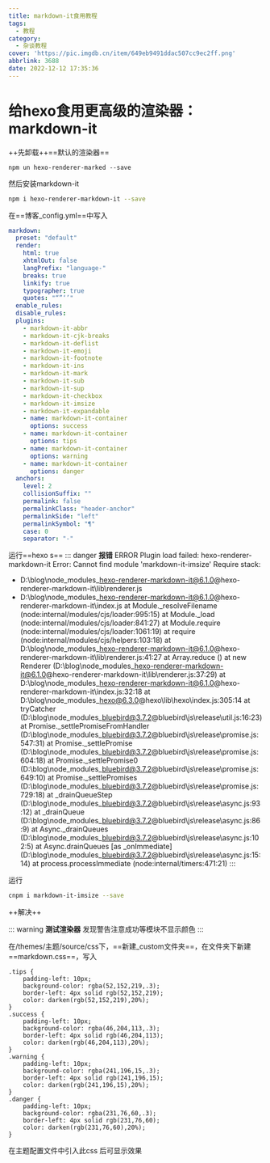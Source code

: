 ```yaml
---
title: markdown-it食用教程
tags:
  - 教程
category:
  - 杂谈教程
cover: 'https://pic.imgdb.cn/item/649eb9491ddac507cc9ec2ff.png'
abbrlink: 3688
date: 2022-12-12 17:35:36
---
```

# 给hexo食用更高级的渲染器：markdown-it
++先卸载++==默认的渲染器==
<!-- more -->

```
npm un hexo-renderer-marked --save
```
然后安装markdown-it
<!-- more -->
```bash
npm i hexo-renderer-markdown-it --save
```

在==博客_config.yml==中写入

```Yaml
markdown:
  preset: "default"
  render:
    html: true
    xhtmlOut: false
    langPrefix: "language-"
    breaks: true
    linkify: true
    typographer: true
    quotes: "“”‘’"
  enable_rules:
  disable_rules:
  plugins:
    - markdown-it-abbr
    - markdown-it-cjk-breaks
    - markdown-it-deflist
    - markdown-it-emoji
    - markdown-it-footnote
    - markdown-it-ins
    - markdown-it-mark
    - markdown-it-sub
    - markdown-it-sup
    - markdown-it-checkbox
    - markdown-it-imsize
    - markdown-it-expandable
    - name: markdown-it-container
      options: success
    - name: markdown-it-container
      options: tips
    - name: markdown-it-container
      options: warning
    - name: markdown-it-container
      options: danger
  anchors:
    level: 2
    collisionSuffix: ""
    permalink: false
    permalinkClass: "header-anchor"
    permalinkSide: "left"
    permalinkSymbol: "¶"
    case: 0
    separator: "-"
```

运行==hexo s==
::: danger
**报错**
ERROR Plugin load failed: hexo-renderer-markdown-it
Error: Cannot find module 'markdown-it-imsize'
Require stack:
- D:\blog\node_modules\_hexo-renderer-markdown-it@6.1.0@hexo-renderer-markdown-it\lib\renderer.js
- D:\blog\node_modules\_hexo-renderer-markdown-it@6.1.0@hexo-renderer-markdown-it\index.js
    at Module._resolveFilename (node:internal/modules/cjs/loader:995:15)
    at Module._load (node:internal/modules/cjs/loader:841:27)
    at Module.require (node:internal/modules/cjs/loader:1061:19)
    at require (node:internal/modules/cjs/helpers:103:18)
    at D:\blog\node_modules\_hexo-renderer-markdown-it@6.1.0@hexo-renderer-markdown-it\lib\renderer.js:41:27
    at Array.reduce (<anonymous>)
    at new Renderer (D:\blog\node_modules\_hexo-renderer-markdown-it@6.1.0@hexo-renderer-markdown-it\lib\renderer.js:37:29)
    at D:\blog\node_modules\_hexo-renderer-markdown-it@6.1.0@hexo-renderer-markdown-it\index.js:32:18
    at D:\blog\node_modules\_hexo@6.3.0@hexo\lib\hexo\index.js:305:14
    at tryCatcher (D:\blog\node_modules\_bluebird@3.7.2@bluebird\js\release\util.js:16:23)
    at Promise._settlePromiseFromHandler (D:\blog\node_modules\_bluebird@3.7.2@bluebird\js\release\promise.js:547:31)
    at Promise._settlePromise (D:\blog\node_modules\_bluebird@3.7.2@bluebird\js\release\promise.js:604:18)
    at Promise._settlePromise0 (D:\blog\node_modules\_bluebird@3.7.2@bluebird\js\release\promise.js:649:10)
    at Promise._settlePromises (D:\blog\node_modules\_bluebird@3.7.2@bluebird\js\release\promise.js:729:18)
    at _drainQueueStep (D:\blog\node_modules\_bluebird@3.7.2@bluebird\js\release\async.js:93:12)
    at _drainQueue (D:\blog\node_modules\_bluebird@3.7.2@bluebird\js\release\async.js:86:9)
    at Async._drainQueues (D:\blog\node_modules\_bluebird@3.7.2@bluebird\js\release\async.js:102:5)
    at Async.drainQueues [as _onImmediate] (D:\blog\node_modules\_bluebird@3.7.2@bluebird\js\release\async.js:15:14)
    at process.processImmediate (node:internal/timers:471:21)
:::

运行
```bash
cnpm i markdown-it-imsize --save
```
++解决++

::: warning
**测试渲染器**
发现警告注意成功等模块不显示颜色
:::

在/themes/主题/source/css下，==新建_custom文件夹==，在文件夹下新建==markdown.css==，写入
```
.tips {
    padding-left: 10px;
    background-color: rgba(52,152,219,.3);
    border-left: 4px solid rgb(52,152,219);
    color: darken(rgb(52,152,219),20%);
}
.success {
    padding-left: 10px;
    background-color: rgba(46,204,113,.3);
    border-left: 4px solid rgb(46,204,113);
    color: darken(rgb(46,204,113),20%);
}
.warning {
    padding-left: 10px;
    background-color: rgba(241,196,15,.3);
    border-left: 4px solid rgb(241,196,15);
    color: darken(rgb(241,196,15),20%);
}
.danger {
    padding-left: 10px;
    background-color: rgba(231,76,60,.3);
    border-left: 4px solid rgb(231,76,60);
    color: darken(rgb(231,76,60),20%);
}
```
在主题配置文件中引入此css
后可显示效果